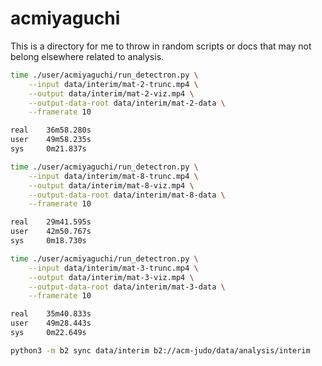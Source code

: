 # acmiyaguchi

This is a directory for me to throw in random scripts or docs that may not belong elsewhere related to analysis.

```bash
time ./user/acmiyaguchi/run_detectron.py \
    --input data/interim/mat-2-trunc.mp4 \
    --output data/interim/mat-2-viz.mp4 \
    --output-data-root data/interim/mat-2-data \
    --framerate 10

real    36m58.280s
user    49m58.235s
sys     0m21.837s

time ./user/acmiyaguchi/run_detectron.py \
    --input data/interim/mat-8-trunc.mp4 \
    --output data/interim/mat-8-viz.mp4 \
    --output-data-root data/interim/mat-8-data \
    --framerate 10

real    29m41.595s
user    42m50.767s
sys     0m18.730s

time ./user/acmiyaguchi/run_detectron.py \
    --input data/interim/mat-3-trunc.mp4 \
    --output data/interim/mat-3-viz.mp4 \
    --output-data-root data/interim/mat-3-data \
    --framerate 10

real    35m40.833s
user    49m28.443s
sys     0m22.649s
```

```bash
python3 -m b2 sync data/interim b2://acm-judo/data/analysis/interim
```
